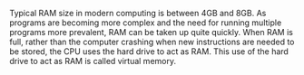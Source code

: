 Typical RAM size in modern computing is between 4GB and 8GB. As programs are becoming more complex and the need for running multiple programs more prevalent, RAM can be taken up quite quickly. When RAM is full, rather than the computer crashing when new instructions are needed to be stored, the CPU uses the hard drive to act as RAM. This use of the hard drive to act as RAM is called virtual memory. 